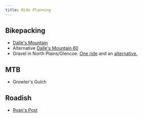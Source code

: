 ```yaml
---
title: Ride Planning
---
```


## Bikepacking

* [Dalle's Mountain](https://ridewithgps.com/ambassador_routes/74-dalles-mountain-and-klickitat-canyon)
* Alternative [Dalle's Mountain 60](http://velodirt.com/portfolio/dalles-mountain-60/)
* Gravel in North Plains/Glencoe. [One ride](https://www.strava.com/activities/887910995) and an
  [alternative.](https://ridewithgps.com/routes/2681139)

## MTB

* Growler's Gulch

## Roadish

* [Ryan's Post](https://groups.google.com/forum/#!topic/unpaved/QFj_vLMnjhQ)
